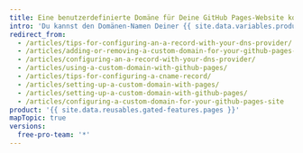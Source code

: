```yaml
---
title: Eine benutzerdefinierte Domäne für Deine GitHub Pages-Website konfigurieren
intro: 'Du kannst den Domänen-Namen Deiner {{ site.data.variables.product.prodname_pages }}-Website anpassen.'
redirect_from:
  - /articles/tips-for-configuring-an-a-record-with-your-dns-provider/
  - /articles/adding-or-removing-a-custom-domain-for-your-github-pages-site/
  - /articles/configuring-an-a-record-with-your-dns-provider/
  - /articles/using-a-custom-domain-with-github-pages/
  - /articles/tips-for-configuring-a-cname-record/
  - /articles/setting-up-a-custom-domain-with-pages/
  - /articles/setting-up-a-custom-domain-with-github-pages/
  - /articles/configuring-a-custom-domain-for-your-github-pages-site
product: '{{ site.data.reusables.gated-features.pages }}'
mapTopic: true
versions:
  free-pro-team: '*'
---
```


